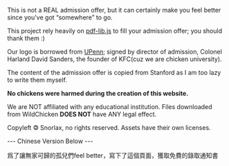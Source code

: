 This is not a REAL admission offer, but it can certainly make you feel better since you've got “somewhere” to go.

This project rely heavily on [pdf-lib.js](https://pdf-lib.js.org) to fill your admission offer; you should thank them :)

Our logo is borrowed from [UPenn](https://upenn.edu); signed by director of admission, Colonel Harland David Sanders, the founder of KFC(cuz we are chicken university).

The content of the admission offer is copied from Stanford as I am too lazy to write them myself.

**No chickens were harmed during the creation of this website.** 

We are NOT affiliated with any educational institution. Files downloaded from WildChicken **DOES NOT** have ANY legal effect. 

Copyleft 🄯 Snorlax, no rights reserved. Assets have their own licenses.

--- Chinese Version Below ---

爲了讓無家可歸的孤兒們feel better，寫下了這個頁面，獲取免費的錄取通知書